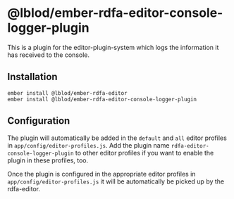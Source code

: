 # @lblod/ember-rdfa-editor-console-logger-plugin

This is a plugin for the editor-plugin-system which logs the information it has received to the console.

## Installation
```
ember install @lblod/ember-rdfa-editor
ember install @lblod/ember-rdfa-editor-console-logger-plugin
```

## Configuration
The plugin will automatically be added in the `default` and `all` editor profiles in `app/config/editor-profiles.js`. Add the plugin name `rdfa-editor-console-logger-plugin` to other editor profiles if you want to enable the plugin in these profiles, too.

Once the plugin is configured in the appropriate editor profiles in `app/config/editor-profiles.js` it will be automatically be picked up by the rdfa-editor.
